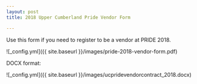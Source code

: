 ```yaml
---
layout: post
title: 2018 Upper Cumberland Pride Vendor Form

---
```


Use this form if you need to register to be a vendor at PRIDE 2018.

![_config.yml]({{ site.baseurl }}/images/pride-2018-vendor-form.pdf)

DOCX format:

![_config.yml]({{ site.baseurl }}/images/ucpridevendorcontract_2018.docx)

